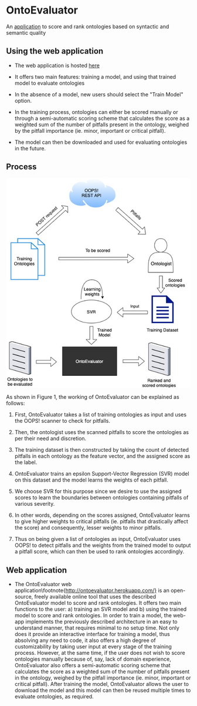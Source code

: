 # OntoEvaluator

An [application](http://ontoevaluator.herokuapp.com/) to score and rank ontologies based on syntactic and semantic quality

## Using the web application

- The web application is hosted [here](http://ontoevaluator.herokuapp.com/)

- It offers two main features: training a model, and using that trained model to evaluate ontologies

- In the absence of a model, new users should select the "Train Model" option. 

- In the training process, ontologies can either be scored manually or through a semi-automatic scoring scheme that calculates the score as a weighted sum of the number of pitfalls present in the ontology, weighed by the pitfall importance (ie. minor, important or critical pitfall).

- The model can then be downloaded and used for evaluating ontologies in the future.

## Process

<div style="text-align:center"><img src="OntoEvaluator.jpg" /></div>



As shown in Figure 1, the working of OntoEvaluator can be explained as follows:


1.  First, OntoEvaluator takes a list of training ontologies as input and uses the OOPS! scanner to check for pitfalls. 

2. Then, the ontologist uses the scanned pitfalls to score the ontologies as per their need and discretion. 

3. The training dataset is then constructed by taking the count of detected pitfalls in each ontology as the feature vector, and the assigned score as the label. 

4. OntoEvaluator  trains an epsilon Support-Vector Regression (SVR) model on this dataset and the model learns the weights of each pitfall. 

5. We choose SVR for this purpose since we desire to use the assigned scores to learn the boundaries between ontologies containing pitfalls of various severity. 

6. In other words, depending on the scores assigned, OntoEvaluator learns to give higher weights to critical pitfalls (ie. pitfalls that drastically affect the score) and consequently, lesser weights to minor pitfalls. 

7. Thus on being given a list of ontologies as input, OntoEvaluator uses OOPS! to detect pitfalls and the weights from the trained model to output a pitfall score, which can then be used to rank ontologies accordingly. 

## Web application



- The OntoEvaluator web application\footnote{http://ontoevaluator.herokuapp.com/} is an open-source, freely available online tool that uses the described OntoEvaluator model to score and rank ontologies. It offers two main functions to the user: a) training an SVR model and b) using the trained model to score and rank ontologies. In order to train a model, the web-app implements the previously described architecture in an easy to understand manner, that requires minimal to no setup time. Not only does it provide an interactive interface for training a model, thus absolving any need to code, it also offers a high degree of customizability by taking user input at every stage of the training process. However, at the same time, if the user does not wish to score ontologies manually because of, say, lack of domain experience, OntoEvaluator also offers a semi-automatic scoring scheme that calculates the score as a weighted sum of the number of pitfalls present in the ontology, weighed by the pitfall importance (ie. minor, important or critical pitfall). After training the model, OntoEvaluator allows the user to download the model and this model can then be reused multiple times to evaluate ontologies, as required.
